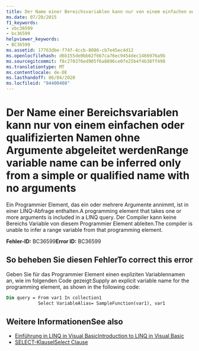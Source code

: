 ```yaml
---
title: Der Name einer Bereichsvariablen kann nur von einem einfachen oder qualifizierten Namen ohne Argumente abgeleitet werden
ms.date: 07/20/2015
f1_keywords:
- vbc36599
- bc36599
helpviewer_keywords:
- BC36599
ms.assetid: 17763dbe-f74f-4ccb-8086-cb7e45ec4d12
ms.openlocfilehash: d6b155de0bb62f667ca76ec9454dec1466976a9b
ms.sourcegitcommit: f8c270376ed905f6a8896ce0fe25b4f4b38ff498
ms.translationtype: MT
ms.contentlocale: de-DE
ms.lasthandoff: 06/04/2020
ms.locfileid: "84400408"
---
```

# <a name="range-variable-name-can-be-inferred-only-from-a-simple-or-qualified-name-with-no-arguments"></a><span data-ttu-id="bcb19-102">Der Name einer Bereichsvariablen kann nur von einem einfachen oder qualifizierten Namen ohne Argumente abgeleitet werden</span><span class="sxs-lookup"><span data-stu-id="bcb19-102">Range variable name can be inferred only from a simple or qualified name with no arguments</span></span>

<span data-ttu-id="bcb19-103">Ein Programmier Element, das ein oder mehrere Argumente annimmt, ist in einer LINQ-Abfrage enthalten.</span><span class="sxs-lookup"><span data-stu-id="bcb19-103">A programming element that takes one or more arguments is included in a LINQ query.</span></span> <span data-ttu-id="bcb19-104">Der Compiler kann keine Bereichs Variable von diesem Programmier Element ableiten.</span><span class="sxs-lookup"><span data-stu-id="bcb19-104">The compiler is unable to infer a range variable from that programming element.</span></span>

<span data-ttu-id="bcb19-105">**Fehler-ID:** BC36599</span><span class="sxs-lookup"><span data-stu-id="bcb19-105">**Error ID:** BC36599</span></span>

## <a name="to-correct-this-error"></a><span data-ttu-id="bcb19-106">So beheben Sie diesen Fehler</span><span class="sxs-lookup"><span data-stu-id="bcb19-106">To correct this error</span></span>

<span data-ttu-id="bcb19-107">Geben Sie für das Programmier Element einen expliziten Variablennamen an, wie im folgenden Code gezeigt:</span><span class="sxs-lookup"><span data-stu-id="bcb19-107">Supply an explicit variable name for the programming element, as shown in the following code:</span></span>

```vb
Dim query = From var1 In collection1
            Select VariableAlias= SampleFunction(var1), var1
```

## <a name="see-also"></a><span data-ttu-id="bcb19-108">Weitere Informationen</span><span class="sxs-lookup"><span data-stu-id="bcb19-108">See also</span></span>

- [<span data-ttu-id="bcb19-109">Einführung in LINQ in Visual Basic</span><span class="sxs-lookup"><span data-stu-id="bcb19-109">Introduction to LINQ in Visual Basic</span></span>](../../programming-guide/language-features/linq/introduction-to-linq.md)
- [<span data-ttu-id="bcb19-110">SELECT-Klausel</span><span class="sxs-lookup"><span data-stu-id="bcb19-110">Select Clause</span></span>](../queries/select-clause.md)

